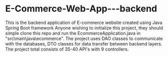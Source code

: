 # E-Commerce-Web-App---backend
This is the backend application of E-commerce website created using Java Spring Boot framework
Anyone wishing to initialize this project, they should simple clone this repo and run the EcommerceApplication.java in "src\main\java\ecommerce".
The project uses DAO classes to communicate with the databases, DTO classes for data transfer between backend layers.
The project total consists of 35-40 API's with 9 controllers.

